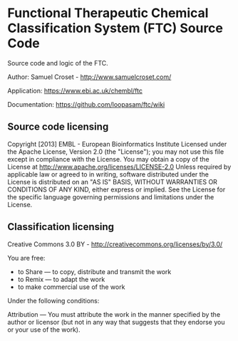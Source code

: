 # Functional Therapeutic Chemical Classification System (FTC) Source Code

Source code and logic of the FTC.

Author: Samuel Croset - http://www.samuelcroset.com/

Application: https://www.ebi.ac.uk/chembl/ftc

Documentation: https://github.com/loopasam/ftc/wiki

## Source code licensing

Copyright [2013] EMBL - European Bioinformatics Institute
Licensed under the Apache License, Version 2.0 (the 
"License"); you may not use this file except in 
compliance with the License.  You may obtain a copy of 
the License at
     http://www.apache.org/licenses/LICENSE-2.0
Unless required by applicable law or agreed to in writing, 
software distributed under the License is distributed on 
an "AS IS" BASIS, WITHOUT WARRANTIES OR CONDITIONS OF ANY 
KIND, either express or implied. See the License for the 
specific language governing permissions and limitations 
under the License.

## Classification licensing

Creative Commons 3.0 BY - http://creativecommons.org/licenses/by/3.0/

You are free:

*  to Share — to copy, distribute and transmit the work
*  to Remix — to adapt the work
*  to make commercial use of the work

Under the following conditions:

Attribution — You must attribute the work in the manner specified by 
the author or licensor (but not in any way that suggests that they endorse you or your use of the work).
